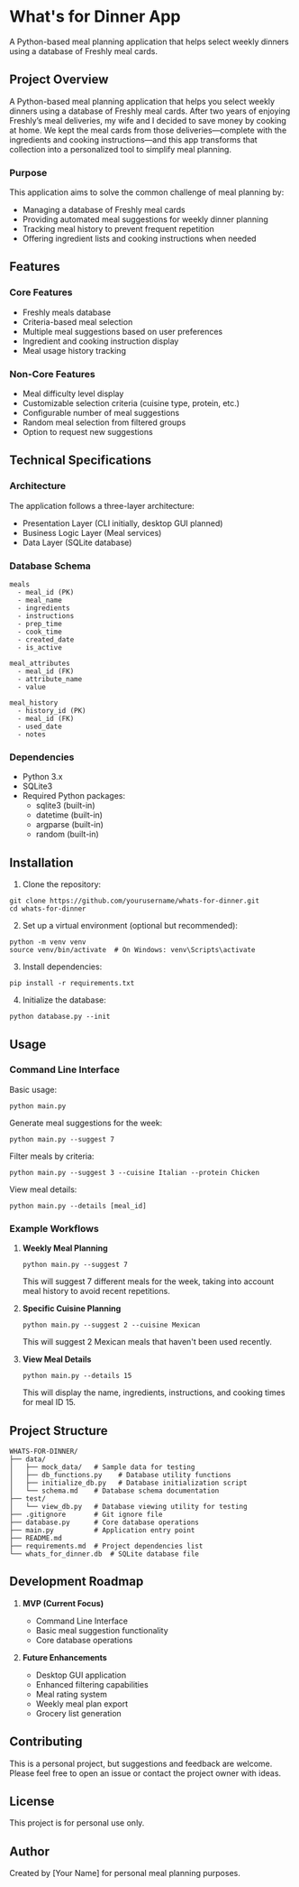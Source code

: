 # What's for Dinner App

A Python-based meal planning application that helps select weekly dinners using a database of Freshly meal cards.

## Project Overview

A Python-based meal planning application that helps you select weekly dinners using a database of Freshly meal cards. After two years of enjoying Freshly’s meal deliveries, my wife and I decided to save money by cooking at home. We kept the meal cards from those deliveries—complete with the ingredients and cooking instructions—and this app transforms that collection into a personalized tool to simplify meal planning.

### Purpose

This application aims to solve the common challenge of meal planning by:

- Managing a database of Freshly meal cards
- Providing automated meal suggestions for weekly dinner planning
- Tracking meal history to prevent frequent repetition
- Offering ingredient lists and cooking instructions when needed

## Features

### Core Features

- Freshly meals database
- Criteria-based meal selection
- Multiple meal suggestions based on user preferences
- Ingredient and cooking instruction display
- Meal usage history tracking

### Non-Core Features

- Meal difficulty level display
- Customizable selection criteria (cuisine type, protein, etc.)
- Configurable number of meal suggestions
- Random meal selection from filtered groups
- Option to request new suggestions

## Technical Specifications

### Architecture

The application follows a three-layer architecture:

- Presentation Layer (CLI initially, desktop GUI planned)
- Business Logic Layer (Meal services)
- Data Layer (SQLite database)

### Database Schema

```
meals
  - meal_id (PK)
  - meal_name
  - ingredients
  - instructions
  - prep_time
  - cook_time
  - created_date
  - is_active

meal_attributes
  - meal_id (FK)
  - attribute_name
  - value

meal_history
  - history_id (PK)
  - meal_id (FK)
  - used_date
  - notes
```

### Dependencies

- Python 3.x
- SQLite3
- Required Python packages:
  - sqlite3 (built-in)
  - datetime (built-in)
  - argparse (built-in)
  - random (built-in)

## Installation

1. Clone the repository:

```
git clone https://github.com/yourusername/whats-for-dinner.git
cd whats-for-dinner
```

2. Set up a virtual environment (optional but recommended):

```
python -m venv venv
source venv/bin/activate  # On Windows: venv\Scripts\activate
```

3. Install dependencies:

```
pip install -r requirements.txt
```

4. Initialize the database:

```
python database.py --init
```

## Usage

### Command Line Interface

Basic usage:

```
python main.py
```

Generate meal suggestions for the week:

```
python main.py --suggest 7
```

Filter meals by criteria:

```
python main.py --suggest 3 --cuisine Italian --protein Chicken
```

View meal details:

```
python main.py --details [meal_id]
```

### Example Workflows

1. **Weekly Meal Planning**

   ```
   python main.py --suggest 7
   ```

   This will suggest 7 different meals for the week, taking into account meal history to avoid recent repetitions.

2. **Specific Cuisine Planning**

   ```
   python main.py --suggest 2 --cuisine Mexican
   ```

   This will suggest 2 Mexican meals that haven't been used recently.

3. **View Meal Details**
   ```
   python main.py --details 15
   ```
   This will display the name, ingredients, instructions, and cooking times for meal ID 15.

## Project Structure

```
WHATS-FOR-DINNER/
├── data/
│   ├── mock_data/   # Sample data for testing
│   ├── db_functions.py    # Database utility functions
│   ├── initialize_db.py   # Database initialization script
│   └── schema.md    # Database schema documentation
├── test/
│   └── view_db.py   # Database viewing utility for testing
├── .gitignore       # Git ignore file
├── database.py      # Core database operations
├── main.py          # Application entry point
├── README.md
├── requirements.md  # Project dependencies list
└── whats_for_dinner.db  # SQLite database file
```

## Development Roadmap

1. **MVP (Current Focus)**

   - Command Line Interface
   - Basic meal suggestion functionality
   - Core database operations

2. **Future Enhancements**
   - Desktop GUI application
   - Enhanced filtering capabilities
   - Meal rating system
   - Weekly meal plan export
   - Grocery list generation

## Contributing

This is a personal project, but suggestions and feedback are welcome. Please feel free to open an issue or contact the project owner with ideas.

## License

This project is for personal use only.

## Author

Created by [Your Name] for personal meal planning purposes.
